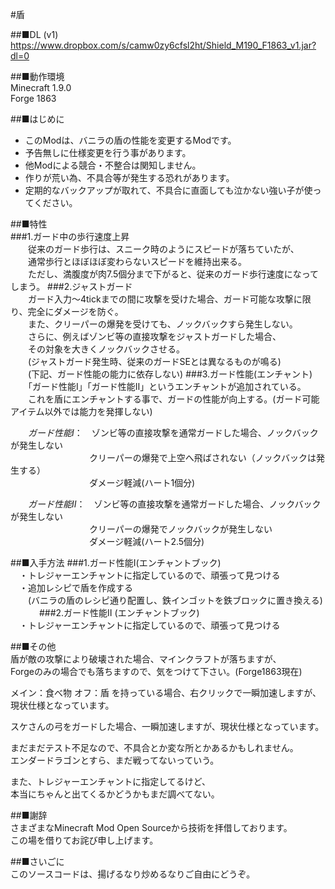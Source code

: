 #盾

##■DL (v1)  
https://www.dropbox.com/s/camw0zy6cfsl2ht/Shield_M190_F1863_v1.jar?dl=0  

##■動作環境  
Minecraft 1.9.0  
Forge 1863  

##■はじめに
* このModは、バニラの盾の性能を変更するModです。  
* 予告無しに仕様変更を行う事があります。  
* 他Modによる競合・不整合は関知しません。  
* 作りが荒い為、不具合等が発生する恐れがあります。  
* 定期的なバックアップが取れて、不具合に直面しても泣かない強い子が使ってください。  

##■特性  
###1.ガード中の歩行速度上昇  
　　従来のガード歩行は、スニーク時のようにスピードが落ちていたが、  
　　通常歩行とほぼほぼ変わらないスピードを維持出来る。  
　　ただし、満腹度が肉7.5個分まで下がると、従来のガード歩行速度になってしまう。
###2.ジャストガード  
　　ガード入力～4tickまでの間に攻撃を受けた場合、ガード可能な攻撃に限り、完全にダメージを防ぐ。  
　　また、クリーパーの爆発を受けても、ノックバックすら発生しない。  
　　さらに、例えばゾンビ等の直接攻撃をジャストガードした場合、  
　　その対象を大きくノックバックさせる。  
　　(ジャストガード発生時、従来のガードSEとは異なるものが鳴る)  
　　(下記、ガード性能の能力に依存しない)
###3.ガード性能(エンチャント)
　　「ガード性能Ⅰ」「ガード性能Ⅱ」というエンチャントが追加されている。  
　　これを盾にエンチャントする事で、ガードの性能が向上する。(ガード可能アイテム以外では能力を発揮しない)  

　　*ガード性能Ⅰ*：　ゾンビ等の直接攻撃を通常ガードした場合、ノックバックが発生しない  
　　　　　　　　　クリーパーの爆発で上空へ飛ばされない（ノックバックは発生する）  
　　　　　　　　　ダメージ軽減(ハート1個分)  

　　*ガード性能Ⅱ*：　ゾンビ等の直接攻撃を通常ガードした場合、ノックバックが発生しない  
　　　　　　　　　クリーパーの爆発でノックバックが発生しない  
　　　　　　　　　ダメージ軽減(ハート2.5個分)  

##■入手方法
###1.ガード性能Ⅰ(エンチャントブック)  
　・トレジャーエンチャントに指定しているので、頑張って見つける  
　・追加レシピで盾を作成する  
　　(バニラの盾のレシピ通り配置し、鉄インゴットを鉄ブロックに置き換える)
　　　 
###2.ガード性能Ⅱ  (エンチャントブック)  
　・トレジャーエンチャントに指定しているので、頑張って見つける  

##■その他  
盾が敵の攻撃により破壊された場合、マインクラフトが落ちますが、  
Forgeのみの場合でも落ちますので、気をつけて下さい。(Forge1863現在)  

メイン：食べ物 オフ：盾 を持っている場合、右クリックで一瞬加速しますが、現状仕様となっています。  

スケさんの弓をガードした場合、一瞬加速しますが、現状仕様となっています。  

まだまだテスト不足なので、不具合とか変な所とかあるかもしれません。  
エンダードラゴンとすら、まだ戦ってないっていう。  

また、トレジャーエンチャントに指定してるけど、  
本当にちゃんと出てくるかどうかもまだ調べてない。  

##■謝辞  
さまざまなMinecraft Mod Open Sourceから技術を拝借しております。  
この場を借りてお詫び申し上げます。  

##■さいごに  
このソースコードは、揚げるなり炒めるなりご自由にどうぞ。
